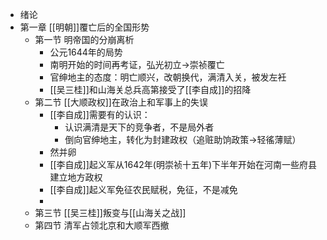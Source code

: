 - 绪论
- 第一章 [[明朝]]覆亡后的全国形势
	- 第一节 明帝国的分崩离析
		- 公元1644年的局势
		- 南明开始的时间再考证，弘光初立$\to$崇祯覆亡
		- 官绅地主的态度：明亡顺兴，改朝换代，满清入关，被发左衽
		- [[吴三桂]]和山海关总兵高第接受了[[李自成]]的招降
	- 第二节 [[大顺政权]]在政治上和军事上的失误
		- [[李自成]]需要有的认识：
			- 认识满清是天下的竞争者，不是局外者
			- 倒向官绅地主，转化为封建政权（追赃助饷政策$\to$轻徭薄赋）
		- 然并卵
		- [[李自成]]起义军从1642年(明崇祯十五年)下半年开始在河南一些府县建立地方政权
		- [[李自成]]起义军免征农民赋税，免征，不是减免
		-
	- 第三节 [[吴三桂]]叛变与[[山海关之战]]
	- 第四节 清军占领北京和大顺军西撤